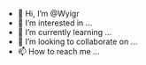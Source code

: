 - 👋 Hi, I’m @Wyigr
- 👀 I’m interested in ...
- 🌱 I’m currently learning ...
- 💞️ I’m looking to collaborate on ...
- 📫 How to reach me ...

<!---
Wyigr/Wyigr is a ✨ special ✨ repository because its `README.md` (this file) appears on your GitHub profile.
You can click the Preview link to take a look at your changes.
--->
